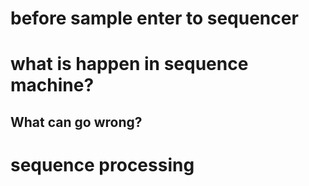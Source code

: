 #  before sample enter to sequencer




# what is happen in sequence machine?







## What can go wrong?




# sequence processing
